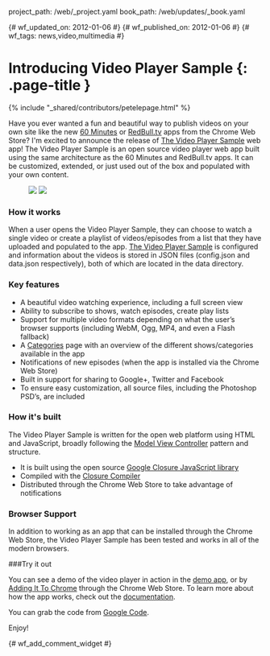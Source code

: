 project_path: /web/_project.yaml
book_path: /web/updates/_book.yaml

{# wf_updated_on: 2012-01-06 #}
{# wf_published_on: 2012-01-06 #}
{# wf_tags: news,video,multimedia #}

# Introducing Video Player Sample {: .page-title }

{% include "_shared/contributors/petelepage.html" %}


Have you ever wanted a fun and beautiful way to publish videos on your own site like the new [60 Minutes](https://chrome.google.com/webstore/detail/imjhdahelgojehmfmkmdfjcpfbglbfmj) or [RedBull.tv](https://chrome.google.com/webstore/category/home) apps from the Chrome Web Store? I'm excited to announce the release of [The Video Player Sample](http://code.google.com/p/video-player-sample/) web app! The Video Player Sample is an open source video player web app built using the same architecture as the 60 Minutes and RedBull.tv apps. It can be customized, extended, or just used out of the box and populated with your own content.

<figure>
  <img src="/web/updates/images/2012/01/video-player-sample/player-full.png">
  <img src="/web/updates/images/2012/01/video-player-sample/player-shows.png">
</figure>

### How it works

When a user opens the Video Player Sample, they can choose to watch a single video or create a playlist of videos/episodes from a list that they have uploaded and populated to the app. [The Video Player Sample](http://code.google.com/p/video-player-sample/) is configured and information about the videos is stored in JSON files (config.json and data.json respectively), both of which are located in the data directory.

### Key features
* A beautiful video watching experience, including a full screen view
* Ability to subscribe to shows, watch episodes, create play lists
* Support for multiple video formats depending on what the user’s browser supports (including WebM, Ogg, MP4, and even a Flash fallback)
* A [Categories](http://video-player-sample.appspot.com/#/shows) page with an overview of the different shows/categories available in the app
* Notifications of new episodes (when the app is installed via the Chrome Web Store)
* Built in support for sharing to Google+, Twitter and Facebook
* To ensure easy customization, all source files, including the Photoshop PSD’s, are included

### How it's built

The Video Player Sample is written for the open web platform using HTML and JavaScript, broadly following the [Model View Controller](http://en.wikipedia.org/wiki/Model%E2%80%93view%E2%80%93controller) pattern and structure.

* It is built using the open source [Google Closure JavaScript library](http://code.google.com/closure/)
* Compiled with the [Closure Compiler](http://code.google.com/closure/compiler/)
* Distributed through the Chrome Web Store to take advantage of notifications

### Browser Support

In addition to working as an app that can be installed through the Chrome Web Store, the Video Player Sample has been tested and works in all of the modern browsers.

###Try it out

You can see a demo of the video player in action in the [demo app](http://video-player-sample.appspot.com/), or by [Adding It To Chrome](https://chrome.google.com/webstore/detail/jhojbofcldbpmilfcnlihpknapnaagce) through the Chrome Web Store. To learn more about how the app works, check out the [documentation](http://docs.video-player-sample.appspot.com/).

You can grab the code from [Google Code](http://code.google.com/p/video-player-sample/).

Enjoy!


{# wf_add_comment_widget #}
